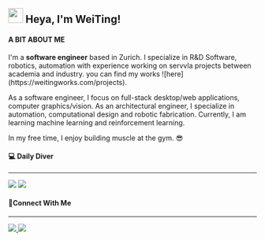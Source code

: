 ## <img src="https://media.giphy.com/media/hvRJCLFzcasrR4ia7z/giphy.gif" width="30px"/> Heya, I'm WeiTing!

#### A BIT ABOUT ME

<div>
	<p>
		I'm a <strong>software engineer</strong> based in Zurich. I specialize in R&D Software, robotics, automation with experience working on servvla projects between academia and industry. you can find my works ![here](https://weitingworks.com/projects). 
	</p>
	<p>
		As a software engineer, I focus on full-stack desktop/web applications, computer graphics/vision. As an architectural engineer, I specialize in automation, computational design and robotic fabrication. Currently, I am learning machine learning and reinforcement learning.
	</p> 
	<p>
		In my free time, I enjoy building muscle at the gym. 😎
	</p> 
</div>

#### 💻 Daily Diver

---

<div>
	<img src="https://img.shields.io/badge/NEOVIM-302D41?style=for-the-badge&logo=neovim"/>
	<img src="https://img.shields.io/badge/WEZTERM-302D41?style=for-the-badge&logo=wezterm&logoColor=white"/>
	<!-- <img src="https://img.shields.io/badge/tmux-302D41?style=for-the-badge&logo=tmux&logoColor=white"/> -->
<div>

#### 💭Connect With Me

---

<a href="https://weitingworks.com">
<img src="https://img.shields.io/badge/website-100000?style=for-the-badge&logo=About.me&logoColor=white">
</a>
<a href="https://www.linkedin.com/in/chen-weiting/">
<img src="https://img.shields.io/badge/LinkedIn-100000?style=for-the-badge&logo=linkedin&logoColor=white">
</a>
